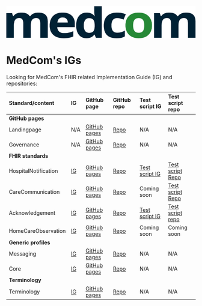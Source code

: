 ![medcomlogo](dark-medcom-logo.png "MedCom Logo")

# MedCom's IGs

Looking for MedCom's FHIR related Implementation Guide (IG) and repositories:

|Standard/content | IG | GitHub page | GitHub repo | Test script IG | Test script repo| 
|:---|:---|:---|:---|:---|:---|
|**GitHub pages**|||||
|Landingpage | N/A | [GitHub pages](https://medcomdk.github.io/MedComLandingPage/)|  [Repo](https://github.com/medcomdk/MedComLandingPage) | N/A | N/A |
|Governance  | N/A | [GitHub pages](https://medcomdk.github.io/MedCom-FHIR-Communication)| [Repo](https://github.com/medcomdk/MedCom-FHIR-Communication) | N/A | N/A |
|**FHIR standards**|||||
|HospitalNotification | [IG](https://medcomfhir.dk/ig/hospitalnotification/) | [GitHub pages](https://medcomdk.github.io/dk-medcom-hospitalnotification/)| [Repo](https://github.com/medcomdk/dk-medcom-hospitalnotification) | [Test script IG](https://medcomfhir.dk/ig/hospitalnotificationtestscripts/) | [Test script Repo](https://github.com/medcomdk/dk-medcom-hospitalnotification-testscripts) | 
|CareCommunication | [IG](https://medcomfhir.dk/ig/carecommunication/) | [GitHub pages](https://medcomdk.github.io/dk-medcom-carecommunication/) | [Repo](https://github.com/medcomdk/dk-medcom-carecommunication) | Coming soon | [Test script Repo](https://github.com/medcomdk/dk-medcom-carecommunication-testscripts) | 
|Acknowledgement | [IG](https://medcomfhir.dk/ig/acknowledgement/)| [GitHub pages](https://medcomdk.github.io/dk-medcom-acknowledgement/) | [Repo](https://github.com/medcomdk/dk-medcom-acknowledgement)| [Test script IG](https://medcomdk.github.io/dk-medcom-acknowledgementtestscript/) | [Test script repo](https://github.com/medcomdk/dk-medcom-acknowledgement-testscripts) | 
|HomeCareObservation | [IG](https://medcomfhir.dk/ig/homecareobservation/)| [GitHub pages](https://medcomdk.github.io/dk_HomeCareObservations/)| [Repo](https://github.com/dk_HomeCareObservations)| Coming soon | Coming soon |
| **Generic profiles** |||||
|Messaging|  [IG](https://medcomfhir.dk/ig/messaging/)| [GitHub pages](https://medcomdk.github.io/dk-medcom-messaging/)| [Repo](https://github.com/medcomdk/dk-medcom-messaging)|N/A | N/A |
|Core| [IG](https://medcomfhir.dk/ig/core/)| [GitHub pages](https://medcomdk.github.io/dk-medcom-core/)| [Repo](https://github.com/medcomdk/dk-medcom-core)| N/A | N/A |
|**Terminology**|||||
|Terminology| [IG](https://medcomfhir.dk/ig/terminology/)| [GitHub pages](https://medcomdk.github.io/dk-medcom-terminology/)| [Repo](https://github.com/medcomdk/dk-medcom-terminology)|  N/A | N/A |